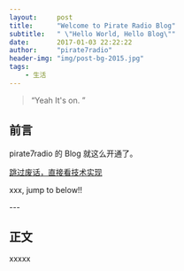 ```yaml
---
layout:     post
title:      "Welcome to Pirate Radio Blog"
subtitle:   " \"Hello World, Hello Blog\""
date:       2017-01-03 22:22:22
author:     "pirate7radio"
header-img: "img/post-bg-2015.jpg"
tags:
    - 生活
---
```


> “Yeah It's on. ”


## 前言

pirate7radio 的 Blog 就这么开通了。

[跳过废话，直接看技术实现 ](#build)


xxx, jump to below!!


<p id = "build"></p>
---

## 正文

xxxxx

